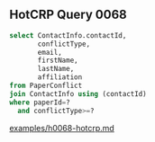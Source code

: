 
## HotCRP Query 0068
```sql
select ContactInfo.contactId,
       conflictType,
       email,
       firstName,
       lastName,
       affiliation
from PaperConflict
join ContactInfo using (contactId)
where paperId=?
  and conflictType>=?
```
[examples/h0068-hotcrp.md](/examples/h0068-hotcrp.md)